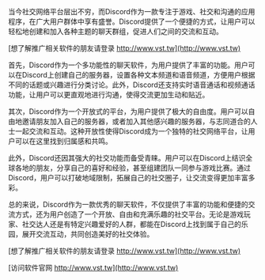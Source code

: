 当今社交网络平台层出不穷，而Discord作为一款专注于游戏、社交和沟通的应用程序，在广大用户群体中享有盛誉。Discord提供了一个便捷的方式，让用户可以轻松地创建和加入各种主题的聊天群组，促进人们之间的交流和互动。

[想了解推广相关软件的朋友请登录 http://www.vst.tw](http://www.vst.tw)

首先，Discord作为一个多功能性的聊天软件，为用户提供了丰富的功能。用户可以在Discord上创建自己的服务器，设置各种文本频道和语音频道，方便用户根据不同的话题或兴趣进行分类讨论。此外，Discord还支持实时语音通话和视频通话功能，让用户可以更直观地进行沟通，使得交流更加生动和贴近。

其次，Discord作为一个开放式的平台，为用户提供了极大的自由度。用户可以自由地邀请朋友加入自己的服务器，或者加入其他感兴趣的服务器，与志同道合的人士一起交流和互动。这种开放性使得Discord成为一个独特的社交网络平台，让用户可以在这里找到归属感和共鸣。

此外，Discord还因其强大的社交功能而备受青睐。用户可以在Discord上结识全球各地的朋友，分享自己的喜好和经验，甚至组建团队一同参与游戏比赛。通过Discord，用户可以打破地域限制，拓展自己的社交圈子，让交流变得更加丰富多彩。

总的来说，Discord作为一款优秀的聊天软件，不仅提供了丰富的功能和便捷的交流方式，还为用户创造了一个开放、自由和充满乐趣的社交平台。无论是游戏玩家、社交达人还是有特定兴趣爱好的人群，都能在Discord上找到属于自己的乐园，展开交流互动，共同创造美好的社交体验。

[想了解推广相关软件的朋友请登录 http://www.vst.tw](http://www.vst.tw)


[访问软件官网 http://www.vst.tw](http://www.vst.tw)

